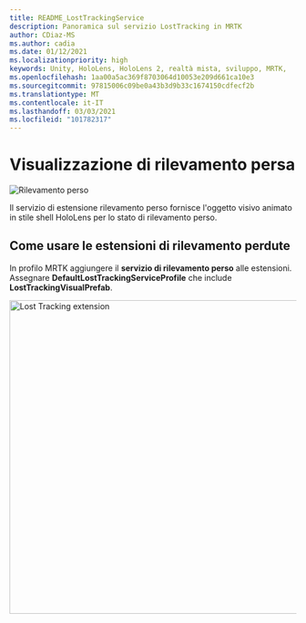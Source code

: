 ```yaml
---
title: README_LostTrackingService
description: Panoramica sul servizio LostTracking in MRTK
author: CDiaz-MS
ms.author: cadia
ms.date: 01/12/2021
ms.localizationpriority: high
keywords: Unity, HoloLens, HoloLens 2, realtà mista, sviluppo, MRTK,
ms.openlocfilehash: 1aa00a5ac369f8703064d10053e209d661ca10e3
ms.sourcegitcommit: 97815006c09be0a43b3d9b33c1674150cdfecf2b
ms.translationtype: MT
ms.contentlocale: it-IT
ms.lasthandoff: 03/03/2021
ms.locfileid: "101782317"
---
```

# <a name="lost-tracking-visualization"></a>Visualizzazione di rilevamento persa

![Rilevamento perso](Images/LostTracking/LostTrackingVisualization.jpg)

Il servizio di estensione rilevamento perso fornisce l'oggetto visivo animato in stile shell HoloLens per lo stato di rilevamento perso.

## <a name="how-to-use-lost-tracking-extensions"></a>Come usare le estensioni di rilevamento perdute

In profilo MRTK aggiungere il **servizio di rilevamento perso** alle estensioni. Assegnare **DefaultLostTrackingServiceProfile** che include **LostTrackingVisualPrefab**.

<img src="Images/LostTracking/LostTracking_Extensions.png" width="550" alt="Lost Tracking extension">

